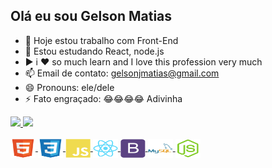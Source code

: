 ## Olá eu sou Gelson Matias



- 🔭 Hoje estou trabalho com Front-End
- 🌱 Estou estudando React, node.js
- ▶ i ❤ so much learn and I love this profession very much
- 📫 Email de contato: gelsonjmatias@gmail.com
- 😄 Pronouns: ele/dele
- ⚡ Fato engraçado: 😂😂😂😂 Adivinha

 <div style="display:flex">
  <a href="https://github.com/GelsonMatias">
  <img height="140em" src="https://github-readme-stats.vercel.app/api?username=GelsonMatias&show_icons=true&theme=dark&include_all_commits=true&count_private=true"/>
  <img height="140em" src="https://github-readme-stats.vercel.app/api/top-langs/?username=GelsonMatias&layout=compact&langs_count=16&theme=dark"/>
 </div>
 
 <div style="display: inline_block"><br>
  <img align="center" alt="Gelson-HTML" height="30" width="40" src="https://raw.githubusercontent.com/devicons/devicon/master/icons/html5/html5-original.svg">
  <img align="center" alt="Gelson-CSS" height="30" width="40" src="https://raw.githubusercontent.com/devicons/devicon/master/icons/css3/css3-original.svg">
  <img align="center" alt="Gelson-Js" height="30" width="40" src="https://raw.githubusercontent.com/devicons/devicon/master/icons/javascript/javascript-plain.svg">
  <img align="center" alt="Gelson-React" height="30" width="40" src="https://raw.githubusercontent.com/devicons/devicon/master/icons/react/react-original.svg">
  <img align="center" alt="Gelson-React" height="30" width="40" src="https://raw.githubusercontent.com/devicons/devicon/master/icons/bootstrap/bootstrap-plain.svg">
  <img align="center" alt="Gelson-React" height="30" width="40" src="https://raw.githubusercontent.com/devicons/devicon/master/icons/mysql/mysql-original-wordmark.svg">
  <img align="center" alt="Gelson-React" height="30" width="40" src="https://raw.githubusercontent.com/devicons/devicon/master/icons/nodejs/nodejs-plain.svg">
</div>
  
  ##
  
  <div>
    <a href="https://www.linkedin.com/in/gelson-matias-930334186/"><img src="https://img.shields.io/badge/LinkedIn-0077B5?style=for-the-badge&logo=linkedin&logoColor=white" alt=""/></a>
    <a href="https://www.instagram.com/gematiasdev/"><img src="https://img.shields.io/badge/Instagram-E4405F?style=for-the-badge&logo=instagram&logoColor=white" alt=""/></a>
    <a href="https://www.facebook.com/gelson.matias.963/"><img src="https://img.shields.io/badge/Facebook-1877F2?style=for-the-badge&logo=facebook&logoColor=white" alt=""/></a>
    <a href="gelsonjmatias@gmail.com"><img src="https://img.shields.io/badge/Gmail-D14836?style=for-the-badge&logo=gmail&logoColor=white" alt=""/></a>
  </div>

